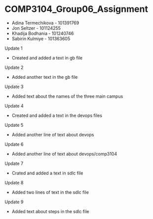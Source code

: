 # COMP3104_Group06_Assignment

- Adina Termechikova - 101391769
- Jon Seltzer - 101124255
- Khadija Bodhania - 101240746
- Sabirin  Kulmiye - 101363605

Update 1
- Created and added a text in gb file

Update 2
- Added another text in the gb file 

Update 3
- Added text about the names of the three main campus

Update 4
- Created and added a text in the devops files 

Update 5
- Added another line of text about devops 

Update 6
- Added another line of text about devops/comp3104

Update 7 
- Crated and added a text in sdlc file 

Update 8
- Added two lines of text in the sdlc file 

Update 9 
- Added text about steps in the sdlc file